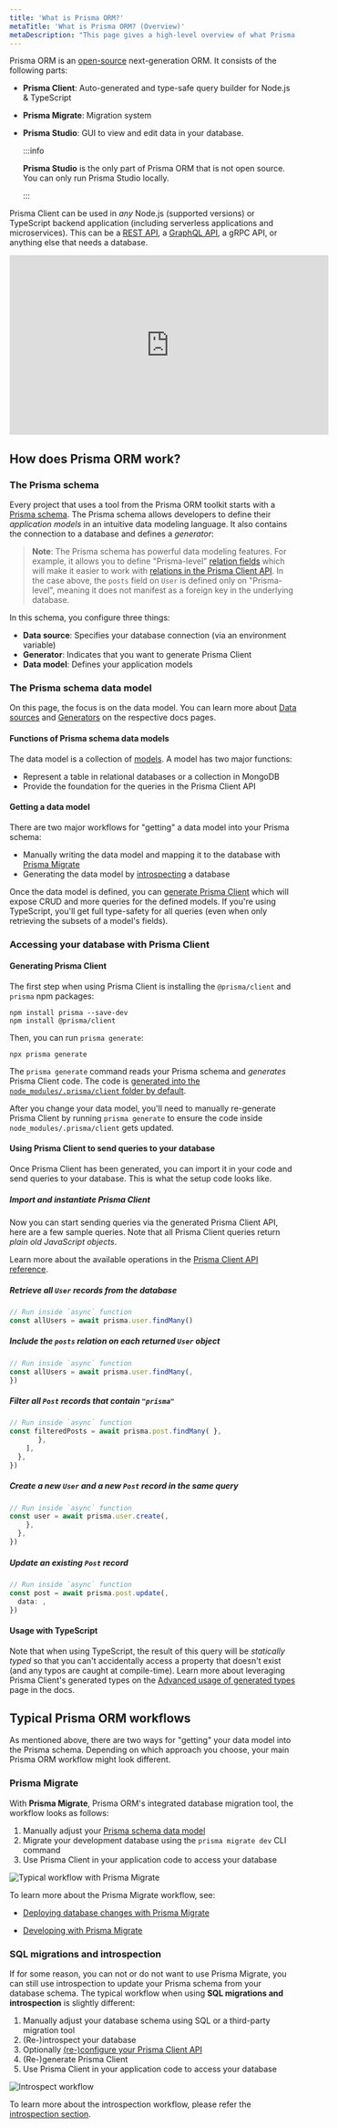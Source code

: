 ```yaml
---
title: 'What is Prisma ORM?'
metaTitle: 'What is Prisma ORM? (Overview)'
metaDescription: "This page gives a high-level overview of what Prisma ORM is and how it works. It's a great starting point for Prisma newcomers!"
---
```


Prisma ORM is an [open-source](https://github.com/prisma/prisma) next-generation ORM. It consists of the following parts:

- **Prisma Client**: Auto-generated and type-safe query builder for Node.js & TypeScript
- **Prisma Migrate**: Migration system
- **Prisma Studio**: GUI to view and edit data in your database.

  :::info

  **Prisma Studio** is the only part of Prisma ORM that is not open source. You can only run Prisma Studio locally.

  :::

Prisma Client can be used in _any_ Node.js (supported versions) or TypeScript backend application (including serverless applications and microservices). This can be a [REST API](/orm/overview/prisma-in-your-stack/rest), a [GraphQL API](/orm/overview/prisma-in-your-stack/graphql), a gRPC API, or anything else that needs a database.

<div style=} class="videoWrapper">
  <iframe
    width="560"
    height="315"
    src="https://www.youtube.com/embed/EEDGwLB55bI"
    title="YouTube video player"
    frameborder="0"
    allow="accelerometer; autoplay; clipboard-write; encrypted-media; gyroscope; picture-in-picture"
    allowfullscreen
  ></iframe>
</div>

## How does Prisma ORM work?

### The Prisma schema

Every project that uses a tool from the Prisma ORM toolkit starts with a [Prisma schema](/orm/prisma-schema). The Prisma schema allows developers to define their _application models_ in an intuitive data modeling language. It also contains the connection to a database and defines a _generator_:

> **Note**: The Prisma schema has powerful data modeling features. For example, it allows you to define "Prisma-level" [relation fields](/orm/prisma-schema/data-model/relations) which will make it easier to work with [relations in the Prisma Client API](/orm/prisma-client/queries/relation-queries). In the case above, the `posts` field on `User` is defined only on "Prisma-level", meaning it does not manifest as a foreign key in the underlying database.

In this schema, you configure three things:

- **Data source**: Specifies your database connection (via an environment variable)
- **Generator**: Indicates that you want to generate Prisma Client
- **Data model**: Defines your application models

### The Prisma schema data model

On this page, the focus is on the data model. You can learn more about [Data sources](/orm/prisma-schema/overview/data-sources) and [Generators](/orm/prisma-schema/overview/generators) on the respective docs pages.

#### Functions of Prisma schema data models

The data model is a collection of [models](/orm/prisma-schema/data-model/models#defining-models). A model has two major functions:

- Represent a table in relational databases or a collection in MongoDB
- Provide the foundation for the queries in the Prisma Client API

#### Getting a data model

There are two major workflows for "getting" a data model into your Prisma schema:

- Manually writing the data model and mapping it to the database with [Prisma Migrate](/orm/prisma-migrate)
- Generating the data model by [introspecting](/orm/prisma-schema/introspection) a database

Once the data model is defined, you can [generate Prisma Client](/orm/prisma-client/setup-and-configuration/generating-prisma-client) which will expose CRUD and more queries for the defined models. If you're using TypeScript, you'll get full type-safety for all queries (even when only retrieving the subsets of a model's fields).

### Accessing your database with Prisma Client

#### Generating Prisma Client

The first step when using Prisma Client is installing the `@prisma/client` and `prisma` npm packages:

```terminal
npm install prisma --save-dev
npm install @prisma/client
```

Then, you can run `prisma generate`:

```terminal
npx prisma generate
```

The `prisma generate` command reads your Prisma schema and _generates_ Prisma Client code. The code is [generated into the `node_modules/.prisma/client` folder by default](/orm/prisma-client/setup-and-configuration/generating-prisma-client#the-prismaclient-npm-package).

After you change your data model, you'll need to manually re-generate Prisma Client by running `prisma generate` to ensure the code inside `node_modules/.prisma/client` gets updated.

#### Using Prisma Client to send queries to your database

Once Prisma Client has been generated, you can import it in your code and send queries to your database. This is what the setup code looks like.

##### Import and instantiate Prisma Client

Now you can start sending queries via the generated Prisma Client API, here are a few sample queries. Note that all Prisma Client queries return _plain old JavaScript objects_.

Learn more about the available operations in the [Prisma Client API reference](/orm/prisma-client).

##### Retrieve all `User` records from the database

```ts
// Run inside `async` function
const allUsers = await prisma.user.findMany()
```

##### Include the `posts` relation on each returned `User` object

```ts
// Run inside `async` function
const allUsers = await prisma.user.findMany(,
})
```

##### Filter all `Post` records that contain `"prisma"`

```ts
// Run inside `async` function
const filteredPosts = await prisma.post.findMany( },
       },
    ],
  },
})
```

##### Create a new `User` and a new `Post` record in the same query

```ts
// Run inside `async` function
const user = await prisma.user.create(,
    },
  },
})
```

##### Update an existing `Post` record

```ts
// Run inside `async` function
const post = await prisma.post.update(,
  data: ,
})
```

#### Usage with TypeScript

Note that when using TypeScript, the result of this query will be _statically typed_ so that you can't accidentally access a property that doesn't exist (and any typos are caught at compile-time). Learn more about leveraging Prisma Client's generated types on the [Advanced usage of generated types](/orm/prisma-client/type-safety/operating-against-partial-structures-of-model-types) page in the docs.

## Typical Prisma ORM workflows

As mentioned above, there are two ways for "getting" your data model into the Prisma schema. Depending on which approach you choose, your main Prisma ORM workflow might look different.

### Prisma Migrate

With **Prisma Migrate**, Prisma ORM's integrated database migration tool, the workflow looks as follows:

1. Manually adjust your [Prisma schema data model](/orm/prisma-schema/data-model/models)
1. Migrate your development database using the `prisma migrate dev` CLI command
1. Use Prisma Client in your application code to access your database

![Typical workflow with Prisma Migrate](/img/orm/prisma-migrate-development-workflow.png)

To learn more about the Prisma Migrate workflow, see:

- [Deploying database changes with Prisma Migrate](/orm/prisma-client/deployment/deploy-database-changes-with-prisma-migrate)

* [Developing with Prisma Migrate](/orm/prisma-migrate)

### SQL migrations and introspection

If for some reason, you can not or do not want to use Prisma Migrate, you can still use introspection to update your Prisma schema from your database schema.
The typical workflow when using **SQL migrations and introspection** is slightly different:

1. Manually adjust your database schema using SQL or a third-party migration tool
1. (Re-)introspect your database
1. Optionally [(re-)configure your Prisma Client API](/orm/prisma-client/setup-and-configuration/custom-model-and-field-names)
1. (Re-)generate Prisma Client
1. Use Prisma Client in your application code to access your database

![Introspect workflow](/img/orm/prisma-evolve-app-workflow.png)

To learn more about the introspection workflow, please refer the [introspection section](/orm/prisma-schema/introspection).